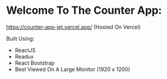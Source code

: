 <h1>Welcome To The Counter App:</h1>

<a href="https://counter-app-jet.vercel.app/">https://counter-app-jet.vercel.app/ (Hosted On Vercel)</a>

<p>Built Using:</p>

<ul>
  <li>ReactJS</li>
  <li>Readux</li>
  <li>React Bootstrap</li>
  <li>Best Viewed On A Large Monitor (1920 x 1200)</li>
</ul>
